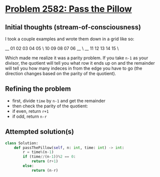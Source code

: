 # [Problem 2582: Pass the Pillow](https://leetcode.com/problems/pass-the-pillow/description/)

## Initial thoughts (stream-of-consciousness)
I took a couple examples and wrote them down in a grid like so:

__ 01 02 03 04 05 \\
10 09 08 07 06 __ \\
__ 11 12 13 14 15 \\

Which made me realize it was a parity problem. If you take `n-1` as your divisor, the quotient will tell you what row it ends up on and the remainder will tell you how many indeces in from the edge you have to go (the direction changes based on the parity of the quotient).

## Refining the problem
* first, divide `time` by `n-1` and get the remainder
* then check the parity of the quotient:
*   if even, return `r+1`
*   if odd, return `n-r`

## Attempted solution(s)
```python
class Solution:
    def passThePillow(self, n: int, time: int) -> int:
        r = time%(n-1)
        if (time//(n-1))%2 == 0:
            return (r+1)
        else:
            return (n-r)
```
